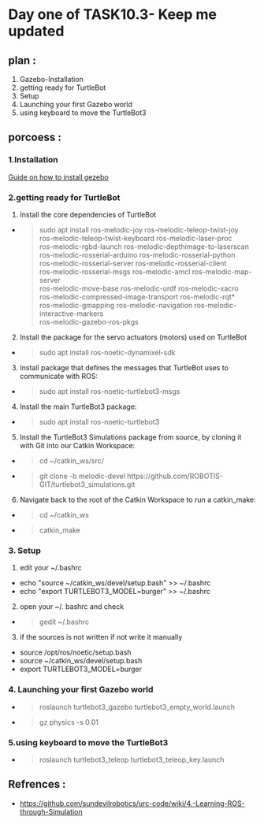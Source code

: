 # Day one of TASK10.3- Keep me updated

## plan : 
1. Gazebo-Installation
2. getting ready for TurtleBot
3. Setup
4. Launching your first Gazebo world
4. using keyboard to move the TurtleBot3

## porcoess :
### 1.Installation 
[Guide on how to install gezebo]( https://github.com/Abdalla-El-gohary/Gazebo-Installation/tree/main )

### 2.getting ready for TurtleBot
1. Install the core dependencies of TurtleBot

* > sudo apt install ros-melodic-joy ros-melodic-teleop-twist-joy \
  ros-melodic-teleop-twist-keyboard ros-melodic-laser-proc \
  ros-melodic-rgbd-launch ros-melodic-depthimage-to-laserscan \
  ros-melodic-rosserial-arduino ros-melodic-rosserial-python \
  ros-melodic-rosserial-server ros-melodic-rosserial-client \
  ros-melodic-rosserial-msgs ros-melodic-amcl ros-melodic-map-server \
  ros-melodic-move-base ros-melodic-urdf ros-melodic-xacro \
  ros-melodic-compressed-image-transport ros-melodic-rqt* \
  ros-melodic-gmapping ros-melodic-navigation ros-melodic-interactive-markers \
  ros-melodic-gazebo-ros-pkgs


2. Install the package for the servo actuators (motors) used on TurtleBot
* > sudo apt install ros-noetic-dynamixel-sdk
3. Install  package that defines the messages that TurtleBot uses to communicate with ROS:
* > sudo apt install ros-noetic-turtlebot3-msgs
4. Install the main TurtleBot3 package:
* > sudo apt install ros-noetic-turtlebot3
5. Install the TurtleBot3 Simulations package from source, by cloning it with Git into our Catkin Workspace:
* >cd ~/catkin_ws/src/
*  >git clone -b melodic-devel https://<!--This is a comment-->github.com/<!--This is, too-->ROBOTIS-GIT/turtlebot3_simulations.git
6. Navigate back to the root of the Catkin Workspace to run a catkin_make:
* >cd ~/catkin_ws
* > catkin_make

### 3. Setup
1. edit your ~/.bashrc
* echo "source ~/catkin_ws/devel/setup.bash" >> ~/.bashrc
* echo "export TURTLEBOT3_MODEL=burger" >> ~/.bashrc
2. open your ~/. bashrc and check  
* > gedit ~/.bashrc
3. if the sources is not written if not write it manually
* source /opt/ros/noetic/setup.bash
* source ~/catkin_ws/devel/setup.bash
* export TURTLEBOT3_MODEL=burger

### 4. Launching your first Gazebo world
* > roslaunch turtlebot3_gazebo turtlebot3_empty_world.launch
* > gz physics -s 0.01

### 5.using keyboard to move the TurtleBot3
* >roslaunch turtlebot3_teleop turtlebot3_teleop_key.launch 


## Refrences :
* https://github.com/sundevilrobotics/urc-code/wiki/4.-Learning-ROS-through-Simulation